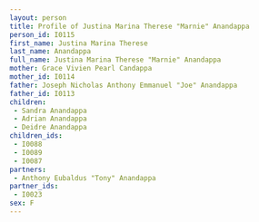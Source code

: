 ```yaml
---
layout: person
title: Profile of Justina Marina Therese "Marnie" Anandappa
person_id: I0115
first_name: Justina Marina Therese
last_name: Anandappa
full_name: Justina Marina Therese "Marnie" Anandappa
mother: Grace Vivien Pearl Candappa
mother_id: I0114
father: Joseph Nicholas Anthony Emmanuel "Joe" Anandappa
father_id: I0113
children:
 - Sandra Anandappa
 - Adrian Anandappa
 - Deidre Anandappa
children_ids:
 - I0088
 - I0089
 - I0087
partners:
 - Anthony Eubaldus "Tony" Anandappa
partner_ids:
 - I0023
sex: F
---
```



